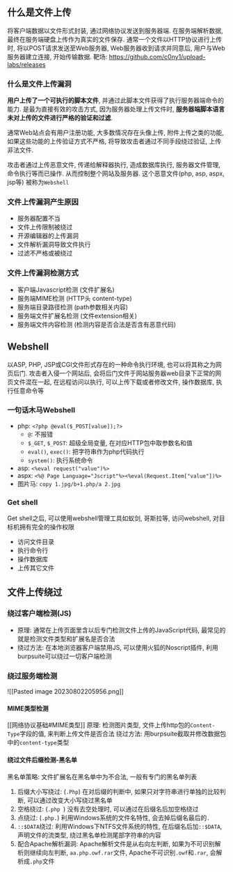 ## 什么是文件上传
将客户端数据以文件形式封装, 通过网络协议发送到服务器端.
在服务端解析数据, 最终在服务端硬盘上传作为真实的文件保存.
通常一个文件以HTTP协议进行上传时, 将以POST请求发送至Web服务器, Web服务器收到请求并同意后, 用户与Web服务器建立连接, 开始传输数据.
靶场: https://github.com/c0ny1/upload-labs/releases

### 什么是文件上传漏洞
**用户上传了一个可执行的脚本文件**, 并通过此脚本文件获得了执行服务器端命令的能力. 是最为直接有效的攻击方式, 因为服务器处理上传文件时, **服务器端脚本语言未对上传的文件进行严格的验证和过滤**.

通常Web站点会有用户注册功能, 大多数情况存在头像上传, 附件上传之类的功能, 如果这些功能的上传验证方式不严格, 将导致攻击者通过不同手段绕过验证, 上传非法文件.

攻击者通过上传恶意文件, 传递给解释器执行, 造成数据库执行, 服务器文件管理, 命令执行等而已操作. 从而控制整个网站及服务器. 这个恶意文件(php, asp, aspx, jsp等) 被称为`Webshell`

### 文件上传漏洞产生原因
- 服务器配置不当
- 文件上传限制被绕过
- 开源编辑器的上传漏洞
- 文件解析漏洞导致文件执行
- 过滤不严格或被绕过

### 文件上传漏洞检测方式
- 客户端Javascript检测 (文件扩展名)
- 服务端MIME检测 (HTTP头 content-type)
- 服务端目录路径检测 (path参数相关内容)
- 服务端文件扩展名检测 (文件extension相关)
- 服务端文件内容检测 (检测内容是否合法是否含有恶意代码)

## Webshell
以ASP, PHP, JSP或CGI文件形式存在的一种命令执行环境, 也可以将其称之为网页后门. 攻击者入侵一个网站后, 会将后门文件于网站服务器web目录下正常的网页文件混在一起, 在远程访问以执行, 可以上传下载或者修改文件, 操作数据库, 执行任意命令等

### 一句话木马Webshell
- php: `<?php @eval($_POST[value]);?>`
	- `@`: 不报错
	- `$_GET`, `$_POST`: 超级全局变量, 在对应HTTP包中取参数名和值
	- `eval()`, `exec()`: 把字符串作为php代码执行
	- `system()`: 执行系统命令
- asp: `<%eval request("value")%>`
- aspx: `<%@ Page Language="Jscript"%><%eval(Request.Item["value"])%>`
- 图片马: `copy 1.jpg/b+1.php/a 2.jpg`

### Get shell
Get shell之后, 可以使用webshell管理工具如蚁剑, 哥斯拉等, 访问webshell, 对目标机拥有完全的操作权限
- 访问文件目录
- 执行命令行
- 操作数据库
- 上传其它文件

## 文件上传绕过

### 绕过客户端检测(JS)
- 原理: 通常在上传页面里含以后专门检测文件上传的JavaScript代码, 最常见的就是检测文件类型和扩展名是否合法
- 绕过方法: 在本地浏览器客户端禁用JS, 可以使用火狐的Noscript插件, 利用burpsuite可以绕过一切客户端检测

### 绕过服务端检测
![[Pasted image 20230802205956.png]]

#### MIME类型检测
[[网络协议基础#MIME类型]]
原理: 检测图片类型, 文件上传http包的`Content-Type`字段的值, 来判断上传文件是否合法
绕过方法: 用burpsuite截取并修改数据包中的`content-type`类型

#### 绕过文件后缀检测-黑名单
黑名单策略: 文件扩展名在黑名单中为不合法, 一般有专门的黑名单列表
1. 后缀大小写绕过: (`.Php`) 在对后缀的判断中, 如果只对字符串进行单独的比较判断, 可以通过改变大小写绕过黑名单
2. 空格绕过: (`.php `) 没有去空处理时, 可以通过在后缀名后加空格绕过
3. 点绕过: (`.php.`) 利用Windows系统的文件名特性, 会去掉后缀名最后的`.`
4. `::$DATA`绕过: 利用Windows下NTFS文件系统的特性, 在后缀名后加`::$DATA`, 声明文件的流类型, 绕过黑名单检测尾部字符串的内容
5. 配合Apache解析漏洞: Apache解析文件是从右向左判断, 如果为不可识别解析则继续向左判断, `aa.php.owf.rar`文件, Apache不可识别`.owf`和`.rar`, 会解析成`.php`文件